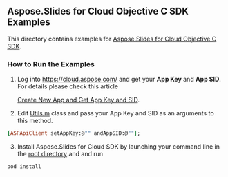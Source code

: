 ## Aspose.Slides for Cloud Objective C SDK Examples
This directory contains examples for [Aspose.Slides for Cloud Objective C SDK](https://github.com/aspose-slides/Aspose.Slides-for-Cloud/tree/master/SDKs/Aspose.Slides-Cloud-SDK-for-ObjectiveC).

### How to Run the Examples
1. Log into https://cloud.aspose.com/ and get your **App Key** and **App SID**. For details please check this article

   [Create New App and Get App Key and SID](https://docs.asposeptyltd.com/display/totalcloud/Create+New+App+and+Get+App+Key+and+SID).

2. Edit [Utils.m](https://github.com/aspose-slides/Aspose.Slides-for-Cloud/blob/master/Examples/Objective%20C/Aspose.Slides/Aspose.Slides/Utils.m) class and pass your App Key and SID as an arguments to this method.
```ruby
[ASPApiClient setAppKey:@"" andAppSID:@""];
```
3. Install Aspose.Slides for Cloud SDK by launching your command line in the [root directory](https://github.com/aspose-slides/Aspose.Slides-for-Cloud/tree/master/Examples/Objective%20C/Aspose.Slides) and and run 
```ruby
pod install
```
